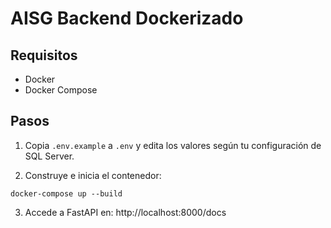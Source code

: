 
# AISG Backend Dockerizado

## Requisitos
- Docker
- Docker Compose

## Pasos

1. Copia `.env.example` a `.env` y edita los valores según tu configuración de SQL Server.

2. Construye e inicia el contenedor:

```
docker-compose up --build
```

3. Accede a FastAPI en: http://localhost:8000/docs
